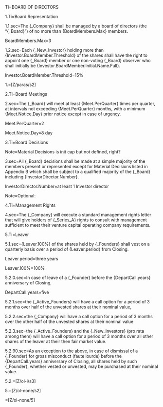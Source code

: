 Ti=BOARD OF DIRECTORS

1.Ti=Board Representation

1.1.sec=The {_Company} shall be managed by a board of directors (the “{_Board}”) of no more than {BoardMembers.Max} members.

BoardMembers.Max=3

1.2.sec=Each {_New_Investor} holding more than {Investor.BoardMember.Threshold} of the shares shall have the right to appoint one {_Board} member or one non-voting {_Board} observer who shall initially be {Investor.BoardMember.Initial.Name.Full}.

Investor.BoardMember.Threshold=15%

1.=[Z/paras/s2]

2.Ti=Board Meetings

2.sec=The {_Board} will meet at least {Meet.PerQuarter} times per quarter, at intervals not exceeding {Meet.PerQuarter} months, with a minimum {Meet.Notice.Day} prior notice except in case of urgency.  		

Meet.PerQuarter=2

Meet.Notice.Day=8 day

3.Ti=Board Decisions

Note=Material Decisions is init cap but not defined, right?

3.sec=All {_Board} decisions shall be made at a simple majority of the members present or represented except for Material Decisions listed in Appendix B which shall be subject to a qualified majority of the {_Board} including {InvestorDirector.Number}.

InvestorDirector.Number=at least 1 Investor director

Note=Optional:

4.Ti=Management Rights

4.sec=The {_Company} will execute a standard management rights letter that will give holders of {_Series_A} rights to consult with management sufficient to meet their venture capital operating company requirements.

5.Ti=Leaver

5.1.sec={Leaver.100%} of the shares held by {_Founders} shall vest on a quarterly basis over a period of {Leaver.period} from Closing. 

Leaver.period=three years

Leaver.100%=100%

5.2.0.sec=In case of leave of a {_Founder} before the {DepartCall.years} anniversary of Closing, 

DepartCall.years=five

5.2.1.sec=the {_Active_Founders} will have a call option for a period of 3 months over half of the unvested shares at their nominal value,

5.2.2.sec=the {_Company} will have a call option for a period of 3 months over the other half of the unvested shares at their nominal value
 
5.2.3.sec=the {_Active_Founders} and the {_New_Investors} (pro rata among them) will have a call option for a period of 3 months over all other shares of the leaver at their then fair market value.

5.2.90.sec=As an exception to the above, in case of dismissal of a {_Founder} for gross misconduct (faute lourde) before the {DepartCall.years} anniversary of Closing, all shares held by such {_Founder}, whether vested or unvested, may be purchased at their nominal value. 

5.2.=[Z/ol-i/s3]

5.=[Z/ol-none/s2]

=[Z/ol-none/5]